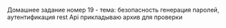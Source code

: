 Домашнее задание номер 19 - тема: безопасность генерация паролей, аутентификация rest Api
прикладываю архив для проверки
